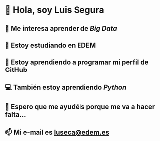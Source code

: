 # 👋 Hola, soy **Luis Segura**
## 👀 Me interesa aprender de ***Big Data***
## 🧭 Estoy estudiando en EDEM
## 🌱 Estoy aprendiendo a programar mi perfil de GitHub
## 💻 También estoy aprendiendo *Python*
## 🙏 Espero que me ayudéis porque me va a hacer falta...
## 📫 Mi e-mail es luseca@edem.es
